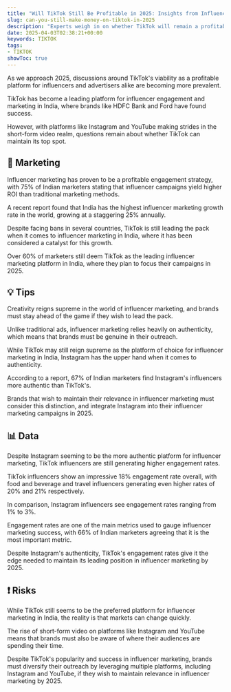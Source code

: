 ```yaml
---
title: "Will TikTok Still Be Profitable in 2025: Insights from Influencers and Advertisers in India"
slug: can-you-still-make-money-on-tiktok-in-2025
description: "Experts weigh in on whether TikTok will remain a profitable platform for influencers and advertisers in India by 2025."
date: 2025-04-03T02:38:21+00:00
keywords: TIKTOK
tags:
- TIKTOK
showToc: true
---
```


As we approach 2025, discussions around TikTok's viability as a profitable platform for influencers and advertisers alike are becoming more prevalent.

TikTok has become a leading platform for influencer engagement and marketing in India, where brands like HDFC Bank and Ford have found success.

However, with platforms like Instagram and YouTube making strides in the short-form video realm, questions remain about whether TikTok can maintain its top spot.

## 📢 Marketing

Influencer marketing has proven to be a profitable engagement strategy, with 75% of Indian marketers stating that influencer campaigns yield higher ROI than traditional marketing methods.

A recent report found that India has the highest influencer marketing growth rate in the world, growing at a staggering 25% annually.

Despite facing bans in several countries, TikTok is still leading the pack when it comes to influencer marketing in India, where it has been considered a catalyst for this growth.

Over 60% of marketers still deem TikTok as the leading influencer marketing platform in India, where they plan to focus their campaigns in 2025.

## 💡 Tips

Creativity reigns supreme in the world of influencer marketing, and brands must stay ahead of the game if they wish to lead the pack.

Unlike traditional ads, influencer marketing relies heavily on authenticity, which means that brands must be genuine in their outreach.

While TikTok may still reign supreme as the platform of choice for influencer marketing in India, Instagram has the upper hand when it comes to authenticity.

According to a report, 67% of Indian marketers find Instagram's influencers more authentic than TikTok's.

Brands that wish to maintain their relevance in influencer marketing must consider this distinction, and integrate Instagram into their influencer marketing campaigns in 2025.

## 📊 Data

Despite Instagram seeming to be the more authentic platform for influencer marketing, TikTok influencers are still generating higher engagement rates.

TikTok influencers show an impressive 18% engagement rate overall, with food and beverage and travel influencers generating even higher rates of 20% and 21% respectively.

In comparison, Instagram influencers see engagement rates ranging from 1% to 3%.

Engagement rates are one of the main metrics used to gauge influencer marketing success, with 66% of Indian marketers agreeing that it is the most important metric.

Despite Instagram's authenticity, TikTok's engagement rates give it the edge needed to maintain its leading position in influencer marketing by 2025.

## ❗ Risks

While TikTok still seems to be the preferred platform for influencer marketing in India, the reality is that markets can change quickly.

The rise of short-form video on platforms like Instagram and YouTube means that brands must also be aware of where their audiences are spending their time.

Despite TikTok's popularity and success in influencer marketing, brands must diversify their outreach by leveraging multiple platforms, including Instagram and YouTube, if they wish to maintain relevance in influencer marketing by 2025.